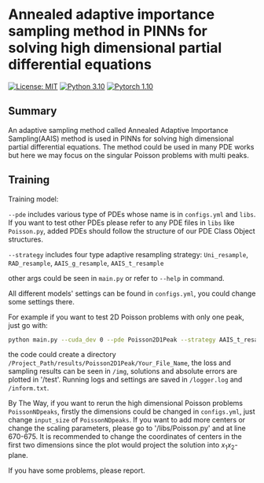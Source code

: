 # Annealed adaptive importance sampling method in PINNs for solving high dimensional partial differential equations 
[![License: MIT](https://img.shields.io/badge/License-MIT-yellow.svg)](./LICENSE)
[![Python 3.10](https://img.shields.io/badge/python-3.10-blue.svg)](https://www.python.org/downloads/release/python-3100/)
[![Pytorch 1.10](https://img.shields.io/badge/pytorch-1.10-blue.svg)](https://pytorch.org/)

[//]: # ([![arXiv]&#40;https://img.shields.io/badge/arXiv-2209.14977-b31b1b.svg&#41;]&#40;https://arxiv.org/abs/2209.14977&#41;)

## Summary
An adaptive sampling method called Annealed Adaptive Importance Sampling(AAIS) method is used in PINNs for solving high dimensional partial differential equations. The method could be used in many PDE works but here we may focus on the singular Poisson problems with multi peaks.


## Training
Training model:

`--pde` includes various type of PDEs whose name is in `configs.yml` and `libs`. If you want to test other PDEs please refer to any PDE files in `libs` like `Poisson.py`, added PDEs should follow the structure of our PDE Class Object structures.

`--strategy` includes four type adaptive resampling strategy: `Uni_resample`, `RAD_resample`, `AAIS_g_resample`, `AAIS_t_resample`

other args could be seen in `main.py` or refer to `--help` in command.

All different models' settings can be found in `configs.yml`, you could change some settings there.

For example if you want to test 2D Poisson problems with only one peak, just go with:
```bash
python main.py --cuda_dev 0 --pde Poisson2D1Peak --strategy AAIS_t_resample --num_sample 1500 500 500 --lr 1e-4 3e-1 --epoch 500 2000 500 2000 --num_search 60000 --dirname 'Your_File_Name' --max_iter 20
```

the code could create a directory `/Project_Path/results/Poisson2D1Peak/Your_File_Name`, the loss and sampling results can be seen in `/img`, solutions and absolute errors are plotted in '/test'. Running logs and settings are saved in `/logger.log` and `/inform.txt`.

By The Way, if you want to rerun the high dimensional Poisson problems `PoissonNDpeaks`, firstly the dimensions could be changed in `configs.yml`, just change `input_size` of `PoissonNDpeaks`. If you want to add more centers or change the scaling parameters, please go to '/libs/Poisson.py' and at line 670-675. It is recommended to change the coordinates of centers in the first two dimensions since the plot would project the solution into $x_1x_2$-plane.

If you have some problems, please report.

